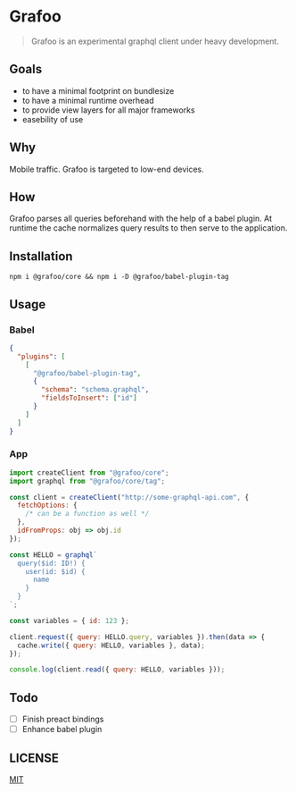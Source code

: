 # Grafoo

> Grafoo is an experimental graphql client under heavy development.

## Goals

* to have a minimal footprint on bundlesize
* to have a minimal runtime overhead
* to provide view layers for all major frameworks
* easebility of use

## Why

Mobile traffic. Grafoo is targeted to low-end devices.

## How

Grafoo parses all queries beforehand with the help of a babel plugin. At runtime the cache normalizes query results to then serve to the application.

## Installation

```shell
npm i @grafoo/core && npm i -D @grafoo/babel-plugin-tag
```

## Usage

### Babel

```json
{
  "plugins": [
    [
      "@grafoo/babel-plugin-tag",
      {
        "schema": "schema.graphql",
        "fieldsToInsert": ["id"]
      }
    ]
  ]
}
```

### App

```js
import createClient from "@grafoo/core";
import graphql from "@grafoo/core/tag";

const client = createClient("http://some-graphql-api.com", {
  fetchOptions: {
    /* can be a function as well */
  },
  idFromProps: obj => obj.id
});

const HELLO = graphql`
  query($id: ID!) {
    user(id: $id) {
      name
    }
  }
`;

const variables = { id: 123 };

client.request({ query: HELLO.query, variables }).then(data => {
  cache.write({ query: HELLO, variables }, data);
});

console.log(client.read({ query: HELLO, variables }));
```

## Todo

- [ ] Finish preact bindings
- [ ] Enhance babel plugin

## LICENSE

[MIT](https://github.com/malbernaz/grafoo/blob/master/LICENSE)
